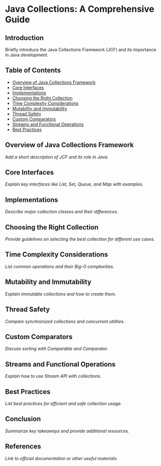 # Java Collections: A Comprehensive Guide  

## Introduction  
Briefly introduce the Java Collections Framework (JCF) and its importance in Java development.  

## Table of Contents  
- [Overview of Java Collections Framework](#overview-of-java-collections-framework)  
- [Core Interfaces](#core-interfaces)  
- [Implementations](#implementations)  
- [Choosing the Right Collection](#choosing-the-right-collection)  
- [Time Complexity Considerations](#time-complexity-considerations)  
- [Mutability and Immutability](#mutability-and-immutability)  
- [Thread Safety](#thread-safety)  
- [Custom Comparators](#custom-comparators)  
- [Streams and Functional Operations](#streams-and-functional-operations)  
- [Best Practices](#best-practices)  

## Overview of Java Collections Framework  
_Add a short description of JCF and its role in Java._  

## Core Interfaces  
_Explain key interfaces like List, Set, Queue, and Map with examples._  

## Implementations  
_Describe major collection classes and their differences._  

## Choosing the Right Collection  
_Provide guidelines on selecting the best collection for different use cases._  

## Time Complexity Considerations  
_List common operations and their Big-O complexities._  

## Mutability and Immutability  
_Explain immutable collections and how to create them._  

## Thread Safety  
_Compare synchronized collections and concurrent utilities._  

## Custom Comparators  
_Discuss sorting with Comparable and Comparator._  

## Streams and Functional Operations  
_Explain how to use Stream API with collections._  

## Best Practices  
_List best practices for efficient and safe collection usage._  

## Conclusion  
_Summarize key takeaways and provide additional resources._  

## References  
_Link to official documentation or other useful materials._ 
